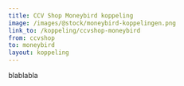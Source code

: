 ```yaml
---
title: CCV Shop Moneybird koppeling
image: /images/@stock/moneybird-koppelingen.png
link_to: /koppeling/ccvshop-moneybird
from: ccvshop
to: moneybird
layout: koppeling
---
```


blablabla